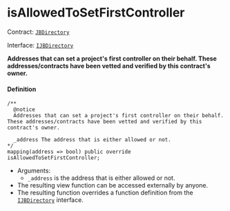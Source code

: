 # isAllowedToSetFirstController

Contract: [`JBDirectory`](/dev/api/contracts/jbdirectory/)‌

Interface: [`IJBDirectory`](/dev/api/interfaces/ijbdirectory.md)

**Addresses that can set a project's first controller on their behalf. These addresses/contracts have been vetted and verified by this contract's owner.**

#### Definition

```
/**
  @notice
  Addresses that can set a project's first controller on their behalf. These addresses/contracts have been vetted and verified by this contract's owner.

  _address The address that is either allowed or not.
*/
mapping(address => bool) public override isAllowedToSetFirstController;
```

* Arguments:
  * `_address` is the address that is either allowed or not.
* The resulting view function can be accessed externally by anyone.
* The resulting function overrides a function definition from the [`IJBDirectory`](/dev/api/interfaces/ijbdirectory.md) interface.

